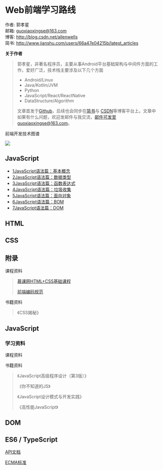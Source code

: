 # Web前端学习路线

作者: 郭孝星  
邮箱: guoxiaoxingse@163.com  
博客: http://blog.csdn.net/allenwells   
简书: http://www.jianshu.com/users/66a47e04215b/latest_articles  

**关于作者**

>郭孝星，非著名程序员，主要从事Android平台基础架构与中间件方面的工作，爱好广泛，技术栈主要涉及以下几个方面
>
>- Android/Linux
>- Java/Kotlin/JVM
>- Python
>- JavaScript/React/ReactNative
>- DataStructure/Algorithm
>
>文章首发于[Github](https://github.com/guoxiaoxing)，后续也会同步在[简书](http://www.jianshu.com/users/66a47e04215b/latest_articles)与
[CSDN](http://blog.csdn.net/allenwells)等博客平台上。文章中如果有什么问题，欢迎发邮件与我交流，邮件可发至guoxiaoxingse@163.com。

前端开发技术图谱

![](https://github.com/guoxiaoxing/web-front-end-learning-route/raw/master/art/web-front-end-skill-map.png)

## JavaScript

- [1JavaScript语法篇：基本概念](https://github.com/guoxiaoxing/web-front-end-learning-route/blob/master/JavaScript/doc/1JavaScript语法篇：基本概念.md)
- [2JavaScript语法篇：数据类型](https://github.com/guoxiaoxing/web-front-end-learning-route/blob/master/JavaScript/doc/2JavaScript语法篇：数据类型.md)
- [3JavaScript语法篇：函数表达式](https://github.com/guoxiaoxing/web-front-end-learning-route/blob/master/JavaScript/doc/3JavaScript语法篇：函数表达式.md)
- [4JavaScript语法篇：垃圾收集](https://github.com/guoxiaoxing/web-front-end-learning-route/blob/master/JavaScript/doc/4JavaScript语法篇：垃圾收集.md)
- [5JavaScript语法篇：面向对象](https://github.com/guoxiaoxing/web-front-end-learning-route/blob/master/JavaScript/doc/5JavaScript语法篇：面向对象.md)
- [6JavaScript语法篇：BOM](https://github.com/guoxiaoxing/web-front-end-learning-route/blob/master/JavaScript/doc/6JavaScript语法篇：BOM.md)
- [7JavaScript语法篇：DOM](https://github.com/guoxiaoxing/web-front-end-learning-route/blob/master/JavaScript/doc/7JavaScript语法篇：DOM.md)

## HTML

## CSS

## 附录

课程资料

>[慕课网HTML+CSS基础课程](http://www.imooc.com/learn/9)
>
>[前端编码规范](https://github.com/ecomfe/spec)

书籍资料

>《CSS揭秘》
 
## JavaScript

### 学习资料

课程资料

书籍资料

>《JavaScript高级程序设计（第3版）》
>
>《你不知道的JS》
> 
>《JavaScript设计模式与开发实践》
>
>《高性能JavaScript》                                                                                                                                                                                                                                                                            

## DOM
   
## ES6 / TypeScript 

[API文档](http://devdocs.io/)

[ECMA标准](http://www.ecma-international.org/default.htm)

